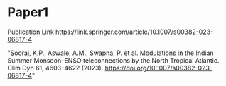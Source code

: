 # Paper1
Publication Link
https://link.springer.com/article/10.1007/s00382-023-06817-4

"Sooraj, K.P., Aswale, A.M., Swapna, P. et al. Modulations in the Indian Summer Monsoon–ENSO teleconnections by the North Tropical Atlantic. Clim Dyn 61, 4603–4622 (2023). https://doi.org/10.1007/s00382-023-06817-4"
